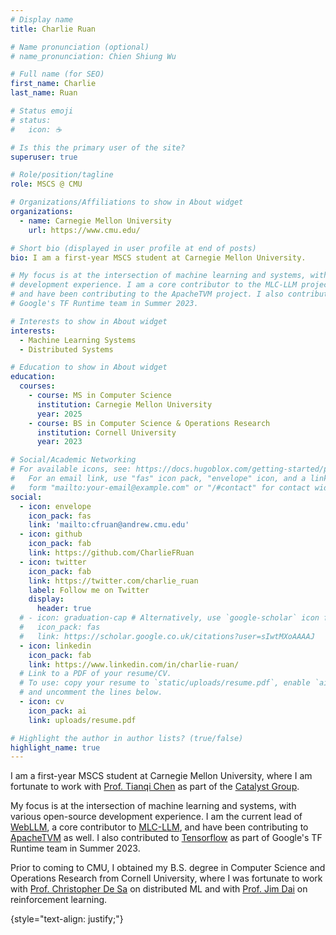 ```yaml
---
# Display name
title: Charlie Ruan

# Name pronunciation (optional)
# name_pronunciation: Chien Shiung Wu

# Full name (for SEO)
first_name: Charlie
last_name: Ruan

# Status emoji
# status:
#   icon: ☕️

# Is this the primary user of the site?
superuser: true

# Role/position/tagline
role: MSCS @ CMU

# Organizations/Affiliations to show in About widget
organizations:
  - name: Carnegie Mellon University
    url: https://www.cmu.edu/

# Short bio (displayed in user profile at end of posts)
bio: I am a first-year MSCS student at Carnegie Mellon University.

# My focus is at the intersection of machine learning and systems, with various open-source
# development experience. I am a core contributor to the MLC-LLM project, leading the [WebLLM](https://github.com/mlc-ai/web-llm) project,
# and have been contributing to the ApacheTVM project. I also contributed to Tensorflow as part of
# Google's TF Runtime team in Summer 2023.

# Interests to show in About widget
interests:
  - Machine Learning Systems
  - Distributed Systems

# Education to show in About widget
education:
  courses:
    - course: MS in Computer Science
      institution: Carnegie Mellon University
      year: 2025
    - course: BS in Computer Science & Operations Research
      institution: Cornell University
      year: 2023

# Social/Academic Networking
# For available icons, see: https://docs.hugoblox.com/getting-started/page-builder/#icons
#   For an email link, use "fas" icon pack, "envelope" icon, and a link in the
#   form "mailto:your-email@example.com" or "/#contact" for contact widget.
social:
  - icon: envelope
    icon_pack: fas
    link: 'mailto:cfruan@andrew.cmu.edu'
  - icon: github
    icon_pack: fab
    link: https://github.com/CharlieFRuan
  - icon: twitter
    icon_pack: fab
    link: https://twitter.com/charlie_ruan
    label: Follow me on Twitter
    display:
      header: true
  # - icon: graduation-cap # Alternatively, use `google-scholar` icon from `ai` icon pack
  #   icon_pack: fas
  #   link: https://scholar.google.co.uk/citations?user=sIwtMXoAAAAJ
  - icon: linkedin
    icon_pack: fab
    link: https://www.linkedin.com/in/charlie-ruan/
  # Link to a PDF of your resume/CV.
  # To use: copy your resume to `static/uploads/resume.pdf`, enable `ai` icons in `params.yaml`,
  # and uncomment the lines below.
  - icon: cv
    icon_pack: ai
    link: uploads/resume.pdf

# Highlight the author in author lists? (true/false)
highlight_name: true
---
```


I am a first-year MSCS student at Carnegie Mellon University,
where I am fortunate to work with [Prof. Tianqi Chen](https://tqchen.com/) as part of the [Catalyst Group](https://catalyst.cs.cmu.edu/).

My focus is at the intersection of machine learning and systems, with various open-source
development experience. I am the current lead of [WebLLM](https://github.com/mlc-ai/web-llm), a core contributor to [MLC-LLM](https://github.com/mlc-ai/mlc-llm), and have
been contributing to [ApacheTVM](https://github.com/apache/tvm) as well. I also contributed to [Tensorflow](https://github.com/tensorflow/tensorflow) as part of
Google's TF Runtime team in Summer 2023.

Prior to coming to CMU, I obtained my B.S. degree in Computer Science and Operations Research from Cornell University,
where I was fortunate to work with [Prof. Christopher De Sa](https://www.cs.cornell.edu/~cdesa/) on distributed ML and with [Prof. Jim Dai](https://people.orie.cornell.edu/jdai/) on reinforcement learning.

{style="text-align: justify;"}
